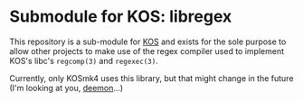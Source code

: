 
# Submodule for KOS: libregex

This repository is a sub-module for [KOS](https://github.com/GrieferAtWork/KOSmk4) and exists for the sole purpose to allow other projects to make use of the regex compiler used to implement KOS's libc's `regcomp(3)` and `regexec(3)`.

Currently, only KOSmk4 uses this library, but that might change in the future (I'm looking at you, [deemon](https://github.com/GrieferAtWork/deemon)...)
